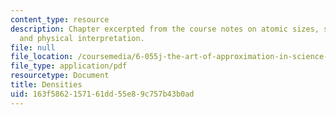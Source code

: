 ```yaml
---
content_type: resource
description: Chapter excerpted from the course notes on atomic sizes, substance densities,
  and physical interpretation.
file: null
file_location: /coursemedia/6-055j-the-art-of-approximation-in-science-and-engineering-spring-2008/163f5862157161dd55e89c757b43b0ad_apr04a.pdf
file_type: application/pdf
resourcetype: Document
title: Densities
uid: 163f5862-1571-61dd-55e8-9c757b43b0ad
---
```

